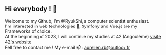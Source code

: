 ## Hi everybody ! 👋  
Welcome to my Github, I’m @RyukShi, a computer scientist enthusiast.  
I'm interested in web technologies 👀, Symfony and Vue.js are my Frameworks of choice.  
At the beginning of 2023, I will continue my studies at 42 (Angoulême) [visite 42's website](https://42angouleme.fr/)  
Fell free to contact me ! My e-mail 📫 : aurelien.rb@outlook.fr
